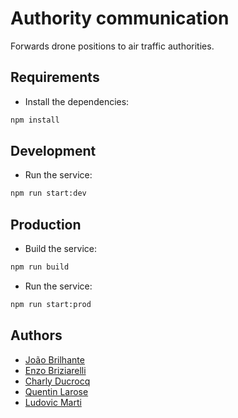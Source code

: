 # Authority communication

Forwards drone positions to air traffic authorities.

## Requirements

- Install the dependencies:

```bash
npm install
```

## Development

- Run the service:

```bash
npm run start:dev
```

## Production

- Build the service:

```bash
npm run build
```

- Run the service:

```bash
npm run start:prod
```

## Authors

- [João Brilhante](https://github.com/JoaoBrlt)
- [Enzo Briziarelli](https://github.com/enbriziare)
- [Charly Ducrocq](https://github.com/CharlyDucrocq)
- [Quentin Larose](https://github.com/QuentinLarose)
- [Ludovic Marti](https://github.com/LudovicMarti)
